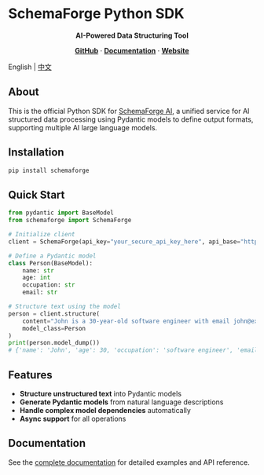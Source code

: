 # SchemaForge Python SDK

<div align="center">
  <p>
    <strong>AI-Powered Data Structuring Tool</strong>
  </p>
  <p>
    <a href="https://github.com/X-Zero-L/schemaforge-sdk"><strong>GitHub</strong></a> ·
    <a href="https://github.com/X-Zero-L/schemaforge-sdk/tree/master/docs"><strong>Documentation</strong></a> ·
    <a href="https://github.com/X-Zero-L/schemaforge-sdk"><strong>Website</strong></a>
  </p>
</div>

English | [中文](./README_CN.md)

## About

This is the official Python SDK for [SchemaForge AI](https://github.com/X-Zero-L/schemaforge-ai), a unified service for AI structured data processing using Pydantic models to define output formats, supporting multiple AI large language models.

## Installation

```bash
pip install schemaforge
```

## Quick Start

```python
from pydantic import BaseModel
from schemaforge import SchemaForge

# Initialize client
client = SchemaForge(api_key="your_secure_api_key_here", api_base="http://localhost:8000", default_model="openai:o3-mini")

# Define a Pydantic model
class Person(BaseModel):
    name: str
    age: int
    occupation: str
    email: str

# Structure text using the model
person = client.structure(
    content="John is a 30-year-old software engineer with email john@example.com",
    model_class=Person
)
print(person.model_dump())
# {'name': 'John', 'age': 30, 'occupation': 'software engineer', 'email': 'john@example.com'}
```

## Features

- **Structure unstructured text** into Pydantic models
- **Generate Pydantic models** from natural language descriptions
- **Handle complex model dependencies** automatically
- **Async support** for all operations

## Documentation

See the [complete documentation](https://github.com/X-Zero-L/schemaforge-sdk/tree/master/docs) for detailed examples and API reference. 